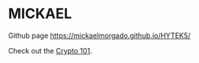 # MICKAEL
Github page
https://mickaelmorgado.github.io/HYTEK5/

Check out the [Crypto 101](https://markdown-preview.github.io/?url=crypto101).
